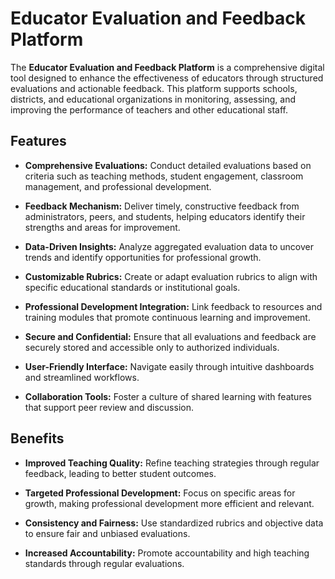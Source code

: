 # Educator Evaluation and Feedback Platform

The **Educator Evaluation and Feedback Platform** is a comprehensive digital tool designed to enhance the effectiveness of educators through structured evaluations and actionable feedback. This platform supports schools, districts, and educational organizations in monitoring, assessing, and improving the performance of teachers and other educational staff.

## Features

- **Comprehensive Evaluations:** Conduct detailed evaluations based on criteria such as teaching methods, student engagement, classroom management, and professional development.
  
- **Feedback Mechanism:** Deliver timely, constructive feedback from administrators, peers, and students, helping educators identify their strengths and areas for improvement.
  
- **Data-Driven Insights:** Analyze aggregated evaluation data to uncover trends and identify opportunities for professional growth.
  
- **Customizable Rubrics:** Create or adapt evaluation rubrics to align with specific educational standards or institutional goals.
  
- **Professional Development Integration:** Link feedback to resources and training modules that promote continuous learning and improvement.
  
- **Secure and Confidential:** Ensure that all evaluations and feedback are securely stored and accessible only to authorized individuals.
  
- **User-Friendly Interface:** Navigate easily through intuitive dashboards and streamlined workflows.
  
- **Collaboration Tools:** Foster a culture of shared learning with features that support peer review and discussion.

## Benefits

- **Improved Teaching Quality:** Refine teaching strategies through regular feedback, leading to better student outcomes.
  
- **Targeted Professional Development:** Focus on specific areas for growth, making professional development more efficient and relevant.
  
- **Consistency and Fairness:** Use standardized rubrics and objective data to ensure fair and unbiased evaluations.
  
- **Increased Accountability:** Promote accountability and high teaching standards through regular evaluations.
